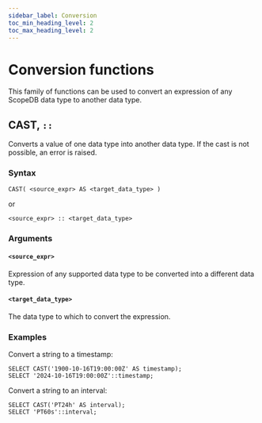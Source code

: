 ```yaml
---
sidebar_label: Conversion
toc_min_heading_level: 2
toc_max_heading_level: 2
---
```


# Conversion functions

This family of functions can be used to convert an expression of any ScopeDB data type to another data type.

## CAST, `::`

Converts a value of one data type into another data type. If the cast is not possible, an error is raised.

### Syntax

```scopeql
CAST( <source_expr> AS <target_data_type> )
```

or

```scopeql
<source_expr> :: <target_data_type>
```

### Arguments

#### `<source_expr>`

Expression of any supported data type to be converted into a different data type.

#### `<target_data_type>`

The data type to which to convert the expression.

### Examples

Convert a string to a timestamp:

```scopeql
SELECT CAST('1900-10-16T19:00:00Z' AS timestamp);
SELECT '2024-10-16T19:00:00Z'::timestamp;
```

Convert a string to an interval:

```scopeql
SELECT CAST('PT24h' AS interval);
SELECT 'PT60s'::interval;
```
